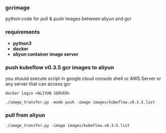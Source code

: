 ### gcrimage
python code for pull &amp; push images between aliyun and gcr

### requirements
+ **python3**
+ **docker**
+ **aliyun container image server**

### push kubeflow v0.3.5 gcr images to aliyun

you should execute script in google cloud console shell or AWS Server or any server that can access gcr 

`docker login <ALIYUN SERVER>`

`./image_transfer.py -mode push -image images/kubeflow.v0.3.5.list`

### pull from aliyun
`./image_transfer.py -image images/kubeflow.v0.3.5.list`
